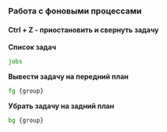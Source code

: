 ### Работа с фоновыми процессами
#### Ctrl + Z - приостановить и свернуть задачу
**Список задач**
```bash
jobs
```
**Вывести задачу на передний план**
```bash
fg {group}
```
**Убрать задачу на задний план**
```bash
bg {group}
```
